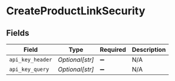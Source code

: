 # CreateProductLinkSecurity


## Fields

| Field              | Type               | Required           | Description        |
| ------------------ | ------------------ | ------------------ | ------------------ |
| `api_key_header`   | *Optional[str]*    | :heavy_minus_sign: | N/A                |
| `api_key_query`    | *Optional[str]*    | :heavy_minus_sign: | N/A                |